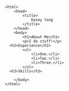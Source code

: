 <!doctype html>
	<html>
		<head>
			<title>
				Kasey Yang
			</title>
		</head>
		<body>
			<h1>About Me</h1>
			<p>I do stuff!</p>
      <h2>Experience</h2>
			<ul>
				<li>One.</li>
				<li>Two.</li>
				<li>Three.</li>
			</ul>
      <h3>Skills</h3>
      
		</body>
	</html>
